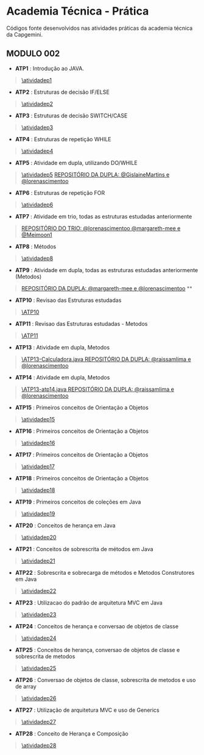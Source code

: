 # Academia Técnica - Prática
Códigos fonte desenvolvidos nas atividades práticas da academia técnica da Capgemini.

## MODULO 002 
- **ATP1** : Introdução ao JAVA.
>[\atividadep1](https://github.com/lorenascimentoo/academiatecnica-pratica/tree/main/src/modulo2/atividadep1)

- **ATP2** : Estruturas de decisão IF/ELSE
>[\atividadep2](https://github.com/lorenascimentoo/academiatecnica-pratica/tree/main/src/modulo2/atividadep2)

- **ATP3** : Estruturas de decisão SWITCH/CASE
>[\atividadep3](https://github.com/lorenascimentoo/academiatecnica-pratica/tree/main/src/modulo2/atividadep3)

- **ATP4** : Estruturas de repetição WHILE
>[\atividadep4](https://github.com/lorenascimentoo/academiatecnica-pratica/tree/main/src/modulo2/atividadep4)

- **ATP5** : Atividade em dupla, utilizando DO/WHILE
>[\atividadep5](https://github.com/lorenascimentoo/academiatecnica-pratica/tree/main/src/modulo2/atividadep5)
>[REPOSITÓRIO DA DUPLA: @GislaineMartins e @lorenascimentoo](https://github.com/lorenascimentoo/at-praticadupla)

- **ATP6** : Estruturas de repetição FOR
>[\atividadep6](https://github.com/lorenascimentoo/academiatecnica-pratica/tree/main/src/modulo2/atividadep6)

- **ATP7** : Atividade em trio, todas as estruturas estudadas anteriormente
>[REPOSITÓRIO DO TRIO: @lorenascimentoo @margareth-mee e @Meimoon1](https://github.com/Meimoon1/ATP7)

- **ATP8** : Métodos 
>[\atividadep8](https://github.com/lorenascimentoo/academiatecnica-pratica/tree/main/src/modulo2/atividadep8)

- **ATP9** : Atividade em dupla, todas as estruturas estudadas anteriormente (Metodos)
>[REPOSITÓRIO DA DUPLA: @margareth-mee e @lorenascimentoo](https://github.com/lorenascimentoo/at-praticadupla) **

- **ATP10** : Revisao das Estruturas estudadas
>[\ATP10](https://github.com/lorenascimentoo/ATP10)

- **ATP11** : Revisao das Estruturas estudadas - Metodos
>[\ATP11](https://github.com/lorenascimentoo/ATP11)

- **ATP13** : Atividade em dupla, Metodos
>[\ATP13-Calculadora.java REPOSITÓRIO DA DUPLA: @raissamlima e @lorenascimentoo](https://github.com/lorenascimentoo/ATP13/commits/main/src/modulo1/Calculadora.java)

- **ATP14** : Atividade em dupla, Metodos
>[\ATP13-atp14.java REPOSITÓRIO DA DUPLA: @raissamlima e @lorenascimentoo](https://github.com/lorenascimentoo/ATP13/commits/main/src/modulo1/Calculadora.java)

- **ATP15** : Primeiros conceitos de Orientação a Objetos 
>[\atividadep15](https://github.com/lorenascimentoo/academiatecnica-pratica/tree/main/src/modulo2/atividadep15)

- **ATP16** : Primeiros conceitos de Orientação a Objetos 
>[\atividadep16](https://github.com/lorenascimentoo/academiatecnica-pratica/tree/main/src/modulo2/atividadep16)

- **ATP17** : Primeiros conceitos de Orientação a Objetos 
>[\atividadep17](https://github.com/lorenascimentoo/academiatecnica-pratica/tree/main/src/modulo2/atividadep17)

- **ATP18** : Primeiros conceitos de Orientação a Objetos 
>[\atividadep18](https://github.com/lorenascimentoo/academiatecnica-pratica/tree/main/src/modulo2/atividadep18)

- **ATP19** : Primeiros conceitos de coleções em Java 
>[\atividadep19](https://github.com/lorenascimentoo/academiatecnica-pratica/tree/main/src/modulo2/atividadep19)

- **ATP20** : Conceitos de herança em Java 
>[\atividadep20](https://github.com/lorenascimentoo/academiatecnica-pratica/tree/main/src/modulo2/atividadep20)

- **ATP21** : Conceitos de sobrescrita de métodos em Java 
>[\atividadep21](https://github.com/lorenascimentoo/academiatecnica-pratica/tree/main/src/modulo2/atividadep21)

- **ATP22** : Sobrescrita e sobrecarga de métodos e Metodos Construtores em Java 
>[\atividadep22](https://github.com/lorenascimentoo/academiatecnica-pratica/tree/main/src/modulo2/atividadep22)

- **ATP23** : Utilizacao do padrão de arquitetura MVC em Java 
>[\atividadep23](https://github.com/lorenascimentoo/academiatecnica-pratica/tree/main/src/modulo2/atividadep23)

- **ATP24** : Conceitos de herança e conversao de objetos de classe 
>[\atividadep24](https://github.com/lorenascimentoo/academiatecnica-pratica/tree/main/src/modulo2/atividadep24)

- **ATP25** : Conceitos de herança, conversao de objetos de classe e sobrescrita de metodos
>[\atividadep25](https://github.com/lorenascimentoo/academiatecnica-pratica/tree/main/src/modulo2/atividadep25)

- **ATP26** : Conversao de objetos de classe, sobrescrita de metodos e uso de array
>[\atividadep26](https://github.com/lorenascimentoo/academiatecnica-pratica/tree/main/src/modulo2/atividadep26)

- **ATP27** : Utilização de arquitetura MVC e uso de Generics
>[\atividadep27](https://github.com/lorenascimentoo/academiatecnica-pratica/tree/main/src/modulo2/atividadep27)

- **ATP28** : Conceito de Herança e Composição
>[\atividadep28](https://github.com/lorenascimentoo/academiatecnica-pratica/tree/main/src/modulo2/atividadep28)